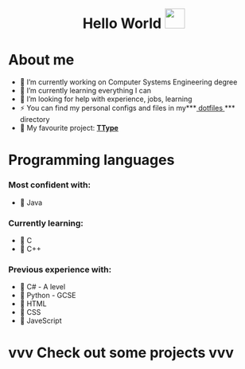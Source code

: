  <h1 align="center"> Hello World  <img src="https://github.com/JayantGoel001/JayantGoel001/blob/master/GIF/Hi.gif" width="40px" /> </h1>

<!--
**TobyTowler/TobyTowler** is a ✨ _special_ ✨ repository because its `README.md` (this file) appears on your GitHub profile.

Here are some ideas to get you started:

- 🔭 I’m currently working on ...
- 🌱 I’m currently learning ...
- 👯 I’m looking to collaborate on ...
- 🤔 I’m looking for help with ...
- 💬 Ask me about ...
- 📫 How to reach me: ...
- 😄 Pronouns: ...
- ⚡ Fun fact: ...
-->

# About me

- 🔭 I’m currently working on Computer Systems Engineering degree
- 🌱 I’m currently learning everything I can
- 🤔 I’m looking for help with experience, jobs, learning
- ⚡ You can find my personal configs and files in my***[ dotfiles ](https://github.com/TobyTowler/dotfiles)*** directory
- 💬 My favourite project:  **[TType](https://github.com/TobyTowler/TTypeRestructured)**

# Programming languages
### Most confident with:
- 🦞 Java

### Currently learning:
- 🦞 C
- 🦞 C++

### Previous experience with:
- 🦞 C# - A level
- 🦞 Python - GCSE
- 🦞 HTML
- 🦞 CSS
- 🦞 JaveScript

# vvv Check out some projects vvv
